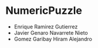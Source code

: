 # NumericPuzzle
- Enrique Ramirez Gutierrez
- Javier Genaro Navarrete Nieto
- Gomez Garibay Hiram Alejandro
